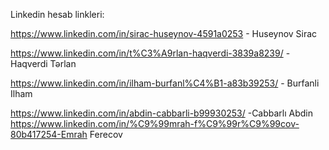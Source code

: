 Linkedin hesab linkleri:

https://www.linkedin.com/in/sirac-huseynov-4591a0253 - Huseynov Sirac

https://www.linkedin.com/in/t%C3%A9rlan-haqverdi-3839a8239/ - Haqverdi Tərlan

https://www.linkedin.com/in/ilham-burfanl%C4%B1-a83b39253/ - Burfanli Ilham

https://www.linkedin.com/in/abdin-cabbarli-b99930253/ -Cabbarlı Abdin
https://www.linkedin.com/in/%C9%99mrah-f%C9%99r%C9%99cov-80b417254-Emrah Ferecov
